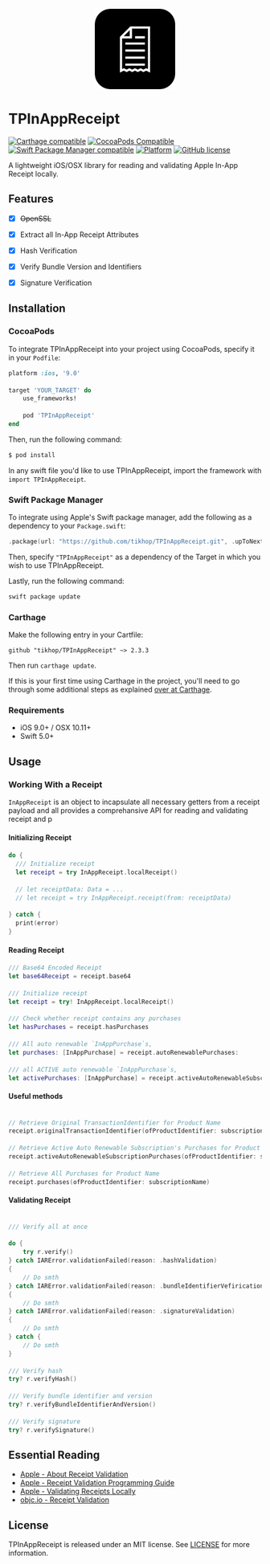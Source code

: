 <p align="center">
  <img height="160" src="www/logo.png" />
</p>


# TPInAppReceipt

[![Carthage compatible](https://img.shields.io/badge/Carthage-compatible-4BC51D.svg?style=flat)](https://github.com/Carthage/Carthage)
[![CocoaPods Compatible](https://img.shields.io/cocoapods/v/TPInAppReceipt.svg)](https://cocoapods.org/pods/TPInAppReceipt)
[![Swift Package Manager compatible](https://img.shields.io/badge/Swift%20Package%20Manager-compatible-brightgreen.svg)](https://github.com/apple/swift-package-manager)
[![Platform](https://img.shields.io/cocoapods/p/TPInAppReceipt.svg?style=flat)]()
[![GitHub license](https://img.shields.io/badge/license-MIT-blue.svg)](https://raw.githubusercontent.com/tikhop/TPInAppReceipt/master/LICENSE)

A lightweight iOS/OSX library for reading and validating Apple In-App Receipt locally.

## Features

- [x] ~~OpenSSL~~
- [x] Extract all In-App Receipt Attributes
- [x] Hash Verification
- [x] Verify Bundle Version and Identifiers
- [x] Signature Verification


Installation
------------

### CocoaPods

To integrate TPInAppReceipt into your project using CocoaPods, specify it in your `Podfile`:

```ruby
platform :ios, '9.0'

target 'YOUR_TARGET' do
    use_frameworks!

    pod 'TPInAppReceipt'
end

```

Then, run the following command:

```bash
$ pod install
```

In any swift file you'd like to use TPInAppReceipt, import the framework with `import TPInAppReceipt`.

### Swift Package Manager

To integrate using Apple's Swift package manager, add the following as a dependency to your `Package.swift`:

```swift
.package(url: "https://github.com/tikhop/TPInAppReceipt.git", .upToNextMajor(from: "2.3.0"))
```

Then, specify `"TPInAppReceipt"` as a dependency of the Target in which you wish to use TPInAppReceipt.

Lastly, run the following command:
```swift
swift package update
```

### Carthage

Make the following entry in your Cartfile:

```
github "tikhop/TPInAppReceipt" ~> 2.3.3
```

Then run `carthage update`.

If this is your first time using Carthage in the project, you'll need to go through some additional steps as explained [over at Carthage](https://github.com/Carthage/Carthage#adding-frameworks-to-an-application).


### Requirements

- iOS 9.0+ / OSX 10.11+
- Swift 5.0+

Usage
-------------

### Working With a Receipt

`InAppReceipt` is an object to incapsulate all necessary getters from a receipt payload and all provides a comprehansive API for reading and validating receipt and p

#### Initializing Receipt

```swift
do {
  /// Initialize receipt
  let receipt = try InAppReceipt.localReceipt() 
  
  // let receiptData: Data = ...
  // let receipt = try InAppReceipt.receipt(from: receiptData)
  
} catch {
  print(error)
}


```

#### Reading Receipt

```swift
/// Base64 Encoded Receipt
let base64Receipt = receipt.base64
  
/// Initialize receipt
let receipt = try! InAppReceipt.localReceipt() 

/// Check whether receipt contains any purchases
let hasPurchases = receipt.hasPurchases

/// All auto renewable `InAppPurchase`s,
let purchases: [InAppPurchase] = receipt.autoRenewablePurchases: 

/// all ACTIVE auto renewable `InAppPurchase`s,
let activePurchases: [InAppPurchase] = receipt.activeAutoRenewableSubscriptionPurchases: 

```

#### Useful methods

```swift

// Retrieve Original TransactionIdentifier for Product Name
receipt.originalTransactionIdentifier(ofProductIdentifier: subscriptionName)

// Retrieve Active Auto Renewable Subscription's Purchases for Product Name and Specific Date
receipt.activeAutoRenewableSubscriptionPurchases(ofProductIdentifier: subscriptionName, forDate: Date())

// Retrieve All Purchases for Product Name
receipt.purchases(ofProductIdentifier: subscriptionName)

```

#### Validating Receipt

```swift

/// Verify all at once

do {
    try r.verify()
} catch IARError.validationFailed(reason: .hashValidation) 
{
    // Do smth
} catch IARError.validationFailed(reason: .bundleIdentifierVefirication) 
{
    // Do smth
} catch IARError.validationFailed(reason: .signatureValidation) 
{
    // Do smth
} catch {
    // Do smth
}

/// Verify hash 
try? r.verifyHash()

/// Verify bundle identifier and version
try? r.verifyBundleIdentifierAndVersion()

/// Verify signature
try? r.verifySignature()

```

## Essential Reading
* [Apple - About Receipt Validation](https://developer.apple.com/library/content/releasenotes/General/ValidateAppStoreReceipt/Introduction.html)
* [Apple - Receipt Validation Programming Guide](https://developer.apple.com/library/content/releasenotes/General/ValidateAppStoreReceipt/Chapters/ReceiptFields.html#//apple_ref/doc/uid/TP40010573-CH106-SW1)
* [Apple - Validating Receipts Locally](https://developer.apple.com/library/content/releasenotes/General/ValidateAppStoreReceipt/Chapters/ValidateLocally.html)
* [objc.io - Receipt Validation](https://www.objc.io/issues/17-security/receipt-validation/)

## License

TPInAppReceipt is released under an MIT license. See [LICENSE](https://github.com/tikhop/TPInAppReceipt/blob/master/LICENSE) for more information.
